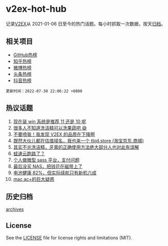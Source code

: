 # v2ex-hot-hub

 记录[V2EX](https://www.v2ex.com/)从 2021-01-06 日至今的热门话题。每小时抓取一次数据，按天[归档](archives)。
 
 ## 相关项目

- [GitHub热榜](https://github.com/snaildev/github-hot-hub)
- [知乎热榜](https://github.com/snaildev/zhihu-hot-hub)
- [微博热榜](https://github.com/snaildev/weibo-hot-hub)
- [头条热榜](https://github.com/snaildev/toutiao-hot-hub)
- [抖音热榜](https://github.com/snaildev/douyin-hot-hub)


 `更新时间：2022-07-30 22:06:22 +0800`

## 热议话题

1. [现在装 win 系统是推荐 11 还是 10 呢](https://www.v2ex.com/t/869596)
1. [很多人不知道洗洁精可以洗果蔬吧 😅](https://www.v2ex.com/t/869644)
1. [不要喷我！我发现 V2EX 的品质在下降啊](https://www.v2ex.com/t/869662)
1. [既然大伙儿都在估值域名，我也来一个 tbjd.store (淘宝京东.商城)](https://www.v2ex.com/t/869618)
1. [其实不光洗洁精，牙膏的正确使用方法绝大部分人也对此有误解](https://www.v2ex.com/t/869678)
1. [蛙速云跑路了？](https://www.v2ex.com/t/869674)
1. [个人做微型 sass 平台，支付问题](https://www.v2ex.com/t/869604)
1. [最后没买 NAS，把钱花在磁带上了](https://www.v2ex.com/t/869651)
1. [电池健康 82%，但实际续航只有新机六成](https://www.v2ex.com/t/869567)
1. [mac ac+的巨大疑惑](https://www.v2ex.com/t/869574)

## 历史归档

[archives](archives)

## License

See the [LICENSE](LICENSE) file for license rights and limitations (MIT).
